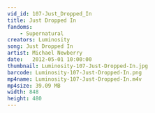 ```yaml
---
vid_id: 107-Just_Dropped_In
title: Just Dropped In
fandoms:
    - Supernatural
creators: Luminosity
song: Just Dropped In
artist: Michael Newberry
date:   2012-05-01 10:00:00
thumbnail: Luminosity-107-Just-Dropped-In.jpg
barcode: Luminosity-107-Just-Dropped-In.png
mp4name: Luminosity-107-Just-Dropped-In.m4v
mp4size: 39.09 MB
width: 848
height: 480
---
```



  